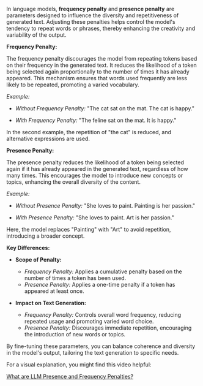 In language models, **frequency penalty** and **presence penalty** are parameters designed to influence the diversity and repetitiveness of generated text. Adjusting these penalties helps control the model's tendency to repeat words or phrases, thereby enhancing the creativity and variability of the output.

**Frequency Penalty:**

The frequency penalty discourages the model from repeating tokens based on their frequency in the generated text. It reduces the likelihood of a token being selected again proportionally to the number of times it has already appeared. This mechanism ensures that words used frequently are less likely to be repeated, promoting a varied vocabulary.

*Example:*

- *Without Frequency Penalty:* "The cat sat on the mat. The cat is happy."

- *With Frequency Penalty:* "The feline sat on the mat. It is happy."

In the second example, the repetition of "the cat" is reduced, and alternative expressions are used.

**Presence Penalty:**

The presence penalty reduces the likelihood of a token being selected again if it has already appeared in the generated text, regardless of how many times. This encourages the model to introduce new concepts or topics, enhancing the overall diversity of the content.

*Example:*

- *Without Presence Penalty:* "She loves to paint. Painting is her passion."

- *With Presence Penalty:* "She loves to paint. Art is her passion."

Here, the model replaces "Painting" with "Art" to avoid repetition, introducing a broader concept.

**Key Differences:**

- **Scope of Penalty:**
  - *Frequency Penalty:* Applies a cumulative penalty based on the number of times a token has been used.
  - *Presence Penalty:* Applies a one-time penalty if a token has appeared at least once.

- **Impact on Text Generation:**
  - *Frequency Penalty:* Controls overall word frequency, reducing repeated usage and promoting varied word choice.
  - *Presence Penalty:* Discourages immediate repetition, encouraging the introduction of new words or topics.

By fine-tuning these parameters, you can balance coherence and diversity in the model's output, tailoring the text generation to specific needs.

For a visual explanation, you might find this video helpful:

[What are LLM Presence and Frequency Penalties?](https://www.youtube.com/watch?v=J66CRz6s734) 